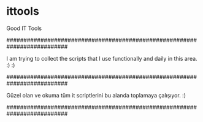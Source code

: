 # ittools
Good IT Tools 

##########################################################################

I am trying to collect the scripts that I use functionally and daily in this area. :) :)

##########################################################################

Güzel olan ve okuma tüm it scriptlerini bu alanda toplamaya çalışıyor. :)

##########################################################################
